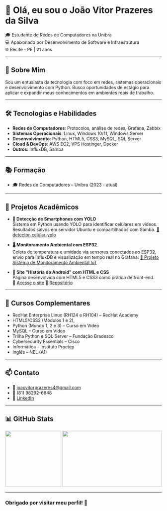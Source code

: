 # 👋 Olá, eu sou o João Vitor Prazeres da Silva

🎓 Estudante de Redes de Computadores na Unibra  
💻 Apaixonado por Desenvolvimento de Software e Infraestrutura  
🌐 Recife - PE | 21 anos

---

## 🚀 Sobre Mim

Sou um entusiasta da tecnologia com foco em redes, sistemas operacionais e desenvolvimento com Python. Busco oportunidades de estágio para aplicar e expandir meus conhecimentos em ambientes reais de trabalho.

---

## 🛠️ Tecnologias e Habilidades

- **Redes de Computadores**: Protocolos, análise de redes, Grafana, Zabbix  
- **Sistemas Operacionais**: Linux, Windows 10/11, Windows Server  
- **Desenvolvimento**: Python, HTML5, CSS3, MySQL, SQL Server  
- **Cloud & DevOps**: AWS EC2, VPS Hostinger, Docker  
- **Outros**: InfluxDB, Samba

---

## 📚 Formação

- 🎓 Redes de Computadores – Unibra (2023 - atual)  

---

## 💼 Projetos Acadêmicos

- **📱 Detecção de Smartphones com YOLO**  
  Sistema em Python usando YOLO para identificar celulares em vídeos. Resultados salvos em servidor Ubuntu e compartilhados com Samba.
  [🔗 detector-celular-yolo](https://github.com/juanvitor04/detector-celular-yolo)


- **🌡️ Monitoramento Ambiental com ESP32**  
  Coleta de temperatura e umidade via sensores conectados ao ESP32, envio para InfluxDB e visualização em tempo real no Grafana.
  [🔗 Projeto Sistema de Monitoramento Ambiental IoT](https://github.com/juanvitor04/sistema-de-monitoramento-ambiental-iot)


- **🤖 Site "História do Android" com HTML e CSS**  
  Página desenvolvida com HTML5 e CSS3 como prática de front-end.  
  🔗 [Acesse o site](https://juanvitor04.github.io/projeto-android/)  🔗 [Repositório](https://github.com/juanvitor04/projeto-android)  

---

## 🧠 Cursos Complementares

- RedHat Enterprise Linux (RH124 e RH104) – RedHat Academy  
- HTML5/CSS3 (Módulos 1 e 2),
- Python (Mundo 1, 2 e 3) – Curso em Vídeo  
- MySQL – Curso em Vídeo  
- Trilha Python e SQL Server – Fundação Bradesco  
- Cybersecurity Essentials – Cisco  
- Informática – Instituto Proetep  
- Inglês – NEL (A1)

---

## 📫 Contato

- 📧 joaovitorprazeres4@gmail.com  
- 📱 (81) 98292-6848
- 🔗 [LinkedIn](https://www.linkedin.com/in/joao-vitor-prazeres-da-silva/)  

---

## 📊 GitHub Stats

<div align="center">

  <img height="180em" src="https://github-readme-stats.vercel.app/api?username=juanvitor04&show_icons=true&theme=tokyonight&cache_seconds=3600" />
  <img height="180em" width="320em" src="https://github-readme-stats.vercel.app/api/top-langs/?username=juanvitor04&layout=compact&theme=tokyonight&langs_count=6" />

</div>

---

### Obrigado por visitar meu perfil! 🚀
